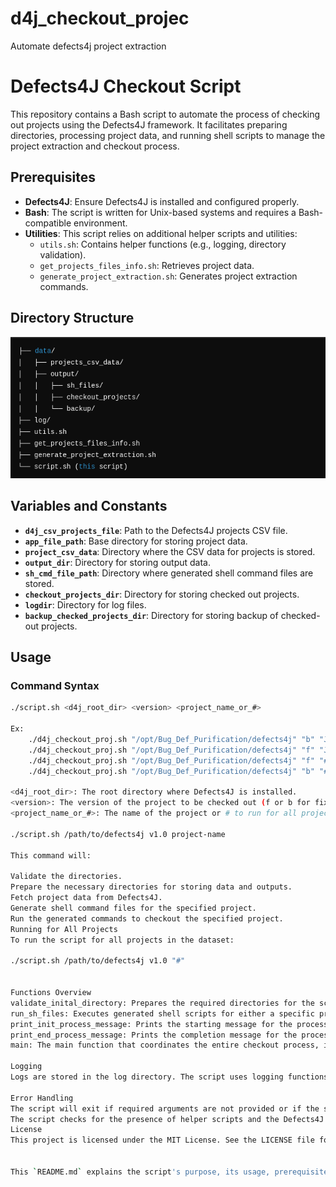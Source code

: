 # d4j_checkout_projec
Automate defects4j project extraction


# Defects4J Checkout Script

This repository contains a Bash script to automate the process of checking out projects using the Defects4J framework. It facilitates preparing directories, processing project data, and running shell scripts to manage the project extraction and checkout process.

## Prerequisites

- **Defects4J**: Ensure Defects4J is installed and configured properly.
- **Bash**: The script is written for Unix-based systems and requires a Bash-compatible environment.
- **Utilities**: This script relies on additional helper scripts and utilities:
  - `utils.sh`: Contains helper functions (e.g., logging, directory validation).
  - `get_projects_files_info.sh`: Retrieves project data.
  - `generate_project_extraction.sh`: Generates project extraction commands.

## Directory Structure

![alt text](image.png)


## Variables and Constants

- **`d4j_csv_projects_file`**: Path to the Defects4J projects CSV file.
- **`app_file_path`**: Base directory for storing project data.
- **`project_csv_data`**: Directory where the CSV data for projects is stored.
- **`output_dir`**: Directory for storing output data.
- **`sh_cmd_file_path`**: Directory where generated shell command files are stored.
- **`checkout_projects_dir`**: Directory for storing checked out projects.
- **`logdir`**: Directory for log files.
- **`backup_checked_projects_dir`**: Directory for storing backup of checked-out projects.

## Usage

### Command Syntax

```bash
./script.sh <d4j_root_dir> <version> <project_name_or_#>

Ex: 
    ./d4j_checkout_proj.sh "/opt/Bug_Def_Purification/defects4j" "b" "JacksonXml"
    ./d4j_checkout_proj.sh "/opt/Bug_Def_Purification/defects4j" "f" "JacksonXml"
    ./d4j_checkout_proj.sh "/opt/Bug_Def_Purification/defects4j" "f" "#"
    ./d4j_checkout_proj.sh "/opt/Bug_Def_Purification/defects4j" "b" "#"

<d4j_root_dir>: The root directory where Defects4J is installed.
<version>: The version of the project to be checked out (f or b for fix or buggy).
<project_name_or_#>: The name of the project or # to run for all projects.

./script.sh /path/to/defects4j v1.0 project-name

This command will:

Validate the directories.
Prepare the necessary directories for storing data and outputs.
Fetch project data from Defects4J.
Generate shell command files for the specified project.
Run the generated commands to checkout the specified project.
Running for All Projects
To run the script for all projects in the dataset:

./script.sh /path/to/defects4j v1.0 "#"


Functions Overview
validate_inital_directory: Prepares the required directories for the script.
run_sh_files: Executes generated shell scripts for either a specific project or all projects.
print_init_process_message: Prints the starting message for the process.
print_end_process_message: Prints the completion message for the process.
main: The main function that coordinates the entire checkout process, including validating directories, fetching project data, and running the checkout commands.

Logging
Logs are stored in the log directory. The script uses logging functions for tracking the execution process, warnings, and errors.

Error Handling
The script will exit if required arguments are not provided or if the specified directories are invalid.
The script checks for the presence of helper scripts and the Defects4J root directory before proceeding.
License
This project is licensed under the MIT License. See the LICENSE file for details.


This `README.md` explains the script's purpose, its usage, prerequisites, and the key functions. Make sure to adjust paths and descriptions as needed based on your actual setup and file structure.
